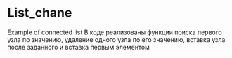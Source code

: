 # List_chane
Example of connected list
В коде реализованы функции поиска первого узла по значению, удаление одного узла по его значению, вставка узла после заданного и вставка первым элементом
